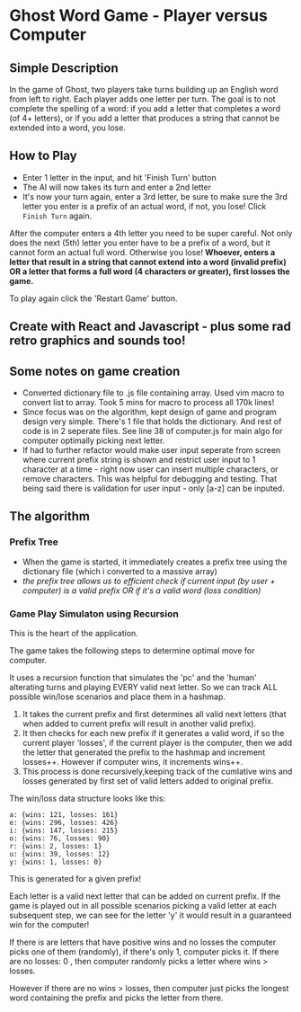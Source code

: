 # Ghost Word Game - Player versus Computer

## Simple Description

In the game of Ghost, two players take turns building up an English word from left to right. Each player adds one letter per turn. The goal is to not complete the spelling of a word: if you add a letter that completes a word (of 4+ letters), or if you add a letter that produces a string that cannot be extended into a word, you lose. 

## How to Play

- Enter 1 letter in the input, and hit 'Finish Turn' button
- The AI will now takes its turn and enter a 2nd letter
- It's now your turn again, enter a 3rd letter, be sure to make sure the 3rd letter you enter is a prefix of an actual word, if not, you lose! Click `Finish Turn` again.

After the computer enters a 4th letter you need to be super careful.  Not only does the next (5th) letter you enter have to be a prefix of a word,
but it cannot form an actual full word.  Otherwise you lose!  **Whoever, enters a letter that result in a string that cannot extend into a word (invalid prefix) OR a letter that forms a full word (4 characters or greater), first losses the game.**

To play again click the 'Restart Game' button.

## Create with React and Javascript - plus some rad retro graphics and sounds too!

## Some notes on game creation

- Converted dictionary file to .js file containing array. Used vim macro to convert list to array. Took 5 mins for macro to process all 170k lines!
- Since focus was on the algorithm, kept design of game and program design very simple. There's 1 file that holds the dictionary. And rest of code is in 2 seperate files. See line 38 of computer.js for main algo for computer optimally picking next letter.
- If had to further refactor would make user input seperate from screen where current prefix string is shown and restrict user input to 1 character at a time - right now user can insert multiple characters, or remove characters.  This was helpful for debugging and testing.  That being said there is validation for user input - only [a-z] can be inputed.

## The algorithm

### Prefix Tree
- When the game is started, it immediately creates a prefix tree using the dictionary file (which i converted to a massive array)
- *the prefix tree allows us to efficient check if current input (by user + computer) is a valid prefix OR if it's a valid word (loss condition)*

### Game Play Simulaton using Recursion

This is the heart of the application. 

The game takes the following steps to determine optimal move for computer.

It uses a recursion function that simulates the 'pc' and the 'human' alterating turns and playing EVERY valid next letter. So we can track ALL possible win/lose scenarios and place them in a hashmap.

1. It takes the current prefix and first determines all valid next letters (that when added to current prefix will result in another valid prefix).
2. It then checks for each new prefix if it generates a valid word, if so the current player 'losses', if the current player is the computer, then we add the letter that generated the prefix to the hashmap and increment losses++. However if computer wins, it increments wins++.
3. This process is done recursively,keeping track of the cumlative wins and losses generated by first set of valid letters added to original prefix. 

The win/loss data structure looks like this:

```
a: {wins: 121, losses: 161}
e: {wins: 296, losses: 426}
i: {wins: 147, losses: 215}
o: {wins: 76, losses: 90}
r: {wins: 2, losses: 1}
u: {wins: 39, losses: 12}
y: {wins: 1, losses: 0}

```

This is generated for a given prefix!

Each letter is a valid next letter that can be added on current prefix.  If the game is played out in all possible scenarios picking a valid letter at each subsequent step, we can see for the letter 'y' it would result in a guaranteed win for the computer!

If there is are letters that have positive wins and no losses the computer picks one of them (randomly), if there's only 1, computer picks it.
If there are no losses: 0 , then computer randomly picks a letter where wins > losses. 

However if there are no wins > losses, then computer just picks the longest word containing the prefix and picks the letter from there.

